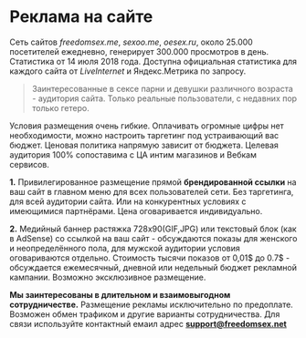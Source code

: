 # Реклама на сайте

Сеть сайтов _freedomsex.me_, _sexoo.me_, _oesex.ru_, около 25.000 посетителей ежедневно, генерирует 300.000 просмотров в день. Статистика от 14 июля 2018 года. Доступна официальная статистика для каждого сайта от _LiveInternet_ и Яндекс.Метрика по запросу.

> Заинтересованные в сексе парни и девушки различного возраста - аудитория сайта. Только реальные пользователи, с недавних пор только гетеро. 

Условия размещения очень гибкие. Оплачивать огромные цифры нет необходимости, можно настроить таргетинг под устраивающий вас бюджет. Ценовая политика напрямую зависит от бюджета. Целевая аудитория 100% сопоставима с ЦА интим магазинов и Вебкам сервисов. 

**1.** Привилегированное размещение прямой **брендированной ссылки** на ваш сайт в главном меню для всех пользователей сети. Без таргетинга, для всей аудитории сайта. Или на конкурентных условиях с имеющимися партнёрами. Цена оговаривается индивидуально.

**2.** Медийный баннер растяжка 728х90(GIF,JPG) или текстовый блок (как в AdSense) со ссылкой на ваш сайт - обсуждаются показы для женского и неопределённого пола, для мужской аудитории условия оговариваются отдельно. Стоимость тысячи показов от 0,01$ до 0.7$ - обсуждается ежемесячный, дневной или недельный бюджет рекламной кампании. Возможно эксклюзивное размещение.

**Мы заинтересованы в длительном и взаимовыгодном сотрудничестве.** Размещение рекламы исключительно по предоплате. Возможен обмен трафиком и другие варианты сотрудничества. Для связи используйте контактный емаил адрес **support@freedomsex.net**
